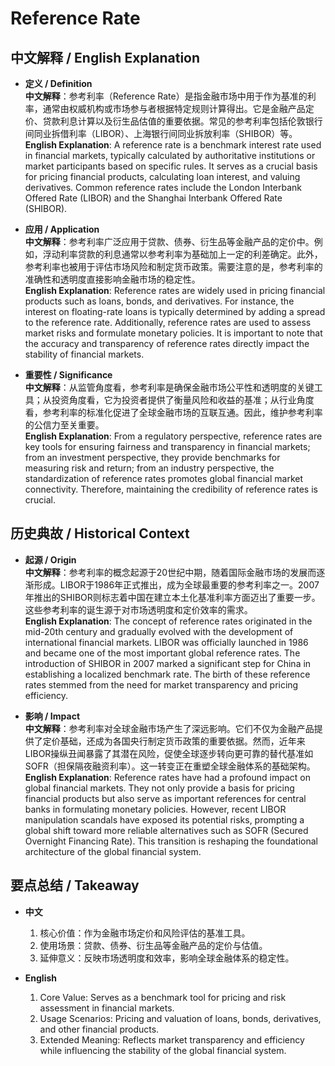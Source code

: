 # Reference Rate

## 中文解释 / English Explanation

* **定义 / Definition**  
  **中文解释**：参考利率（Reference Rate）是指金融市场中用于作为基准的利率，通常由权威机构或市场参与者根据特定规则计算得出。它是金融产品定价、贷款利息计算以及衍生品估值的重要依据。常见的参考利率包括伦敦银行间同业拆借利率（LIBOR）、上海银行间同业拆放利率（SHIBOR）等。  
  **English Explanation**: A reference rate is a benchmark interest rate used in financial markets, typically calculated by authoritative institutions or market participants based on specific rules. It serves as a crucial basis for pricing financial products, calculating loan interest, and valuing derivatives. Common reference rates include the London Interbank Offered Rate (LIBOR) and the Shanghai Interbank Offered Rate (SHIBOR).

* **应用 / Application**  
  **中文解释**：参考利率广泛应用于贷款、债券、衍生品等金融产品的定价中。例如，浮动利率贷款的利息通常以参考利率为基础加上一定的利差确定。此外，参考利率也被用于评估市场风险和制定货币政策。需要注意的是，参考利率的准确性和透明度直接影响金融市场的稳定性。  
  **English Explanation**: Reference rates are widely used in pricing financial products such as loans, bonds, and derivatives. For instance, the interest on floating-rate loans is typically determined by adding a spread to the reference rate. Additionally, reference rates are used to assess market risks and formulate monetary policies. It is important to note that the accuracy and transparency of reference rates directly impact the stability of financial markets.

* **重要性 / Significance**  
  **中文解释**：从监管角度看，参考利率是确保金融市场公平性和透明度的关键工具；从投资角度看，它为投资者提供了衡量风险和收益的基准；从行业角度看，参考利率的标准化促进了全球金融市场的互联互通。因此，维护参考利率的公信力至关重要。  
  **English Explanation**: From a regulatory perspective, reference rates are key tools for ensuring fairness and transparency in financial markets; from an investment perspective, they provide benchmarks for measuring risk and return; from an industry perspective, the standardization of reference rates promotes global financial market connectivity. Therefore, maintaining the credibility of reference rates is crucial.

## 历史典故 / Historical Context

* **起源 / Origin**  
  **中文解释**：参考利率的概念起源于20世纪中期，随着国际金融市场的发展而逐渐形成。LIBOR于1986年正式推出，成为全球最重要的参考利率之一。2007年推出的SHIBOR则标志着中国在建立本土化基准利率方面迈出了重要一步。这些参考利率的诞生源于对市场透明度和定价效率的需求。  
  **English Explanation**: The concept of reference rates originated in the mid-20th century and gradually evolved with the development of international financial markets. LIBOR was officially launched in 1986 and became one of the most important global reference rates. The introduction of SHIBOR in 2007 marked a significant step for China in establishing a localized benchmark rate. The birth of these reference rates stemmed from the need for market transparency and pricing efficiency.

* **影响 / Impact**  
  **中文解释**：参考利率对全球金融市场产生了深远影响。它们不仅为金融产品提供了定价基础，还成为各国央行制定货币政策的重要依据。然而，近年来LIBOR操纵丑闻暴露了其潜在风险，促使全球逐步转向更可靠的替代基准如SOFR（担保隔夜融资利率）。这一转变正在重塑全球金融体系的基础架构。  
  **English Explanation**: Reference rates have had a profound impact on global financial markets. They not only provide a basis for pricing financial products but also serve as important references for central banks in formulating monetary policies. However, recent LIBOR manipulation scandals have exposed its potential risks, prompting a global shift toward more reliable alternatives such as SOFR (Secured Overnight Financing Rate). This transition is reshaping the foundational architecture of the global financial system.

## 要点总结 / Takeaway

* **中文**  
  1. 核心价值：作为金融市场定价和风险评估的基准工具。
  2. 使用场景：贷款、债券、衍生品等金融产品的定价与估值。
  3. 延伸意义：反映市场透明度和效率，影响全球金融体系的稳定性。

* **English**  
  1. Core Value: Serves as a benchmark tool for pricing and risk assessment in financial markets.
  2. Usage Scenarios: Pricing and valuation of loans, bonds, derivatives, and other financial products.
  3. Extended Meaning: Reflects market transparency and efficiency while influencing the stability of the global financial system.
